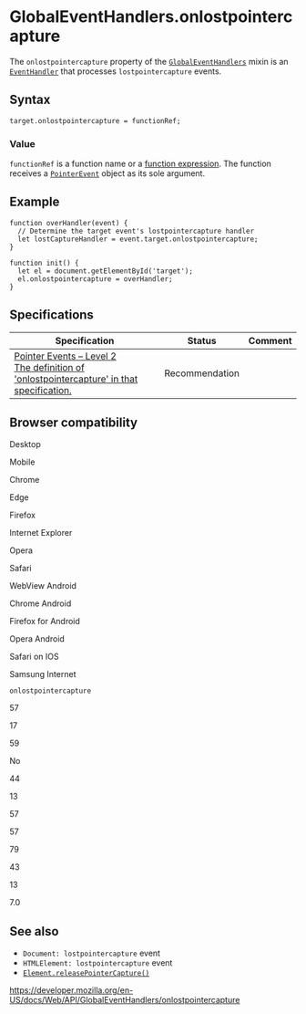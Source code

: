 # GlobalEventHandlers.onlostpointercapture

The `onlostpointercapture` property of the [`GlobalEventHandlers`](../globaleventhandlers) mixin is an [`EventHandler`](https://developer.mozilla.org/en-US/docs/Web/Events/Event_handlers) that processes `lostpointercapture` events.

## Syntax

    target.onlostpointercapture = functionRef;

### Value

`functionRef` is a function name or a [function expression](https://developer.mozilla.org/en-US/docs/Web/JavaScript/Reference/Operators/function). The function receives a [`PointerEvent`](../pointerevent) object as its sole argument.

## Example

    function overHandler(event) {
      // Determine the target event's lostpointercapture handler
      let lostCaptureHandler = event.target.onlostpointercapture;
    }

    function init() {
      let el = document.getElementById('target');
      el.onlostpointercapture = overHandler;
    }

## Specifications

<table><thead><tr class="header"><th>Specification</th><th>Status</th><th>Comment</th></tr></thead><tbody><tr class="odd"><td><a href="https://www.w3.org/TR/pointerevents2/#the-lostpointercapture-event">Pointer Events – Level 2<br />
<span class="small">The definition of 'onlostpointercapture' in that specification.</span></a></td><td><span class="spec-rec">Recommendation</span></td><td></td></tr></tbody></table>

## Browser compatibility

Desktop

Mobile

Chrome

Edge

Firefox

Internet Explorer

Opera

Safari

WebView Android

Chrome Android

Firefox for Android

Opera Android

Safari on IOS

Samsung Internet

`onlostpointercapture`

57

17

59

No

44

13

57

57

79

43

13

7.0

## See also

- `Document: lostpointercapture` event
- `HTMLElement: lostpointercapture` event
- [`Element.releasePointerCapture()`](../element/releasepointercapture)

<a href="https://developer.mozilla.org/en-US/docs/Web/API/GlobalEventHandlers/onlostpointercapture" class="_attribution-link">https://developer.mozilla.org/en-US/docs/Web/API/GlobalEventHandlers/onlostpointercapture</a>
